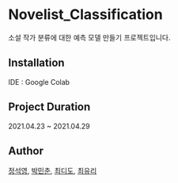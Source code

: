 # Novelist_Classification
소설 작가 분류에 대한 예측 모델 만들기 프로젝트입니다.

## Installation
IDE : Google Colab<br>

## Project Duration
2021.04.23 ~ 2021.04.29

## Author
[정석영](https://github.com/jsy242), [박민춘](https://github.com/sprical408), [최디도](https://github.com/TitusChoi), [최유리](https://github.com/yuls12)


